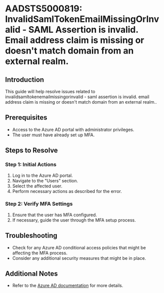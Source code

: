 # AADSTS5000819: InvalidSamlTokenEmailMissingOrInvalid - SAML Assertion is invalid. Email address claim is missing or doesn't match domain from an external realm.

## Introduction
This guide will help resolve issues related to invalidsamltokenemailmissingorinvalid - saml assertion is invalid. email address claim is missing or doesn't match domain from an external realm..

## Prerequisites
- Access to the Azure AD portal with administrator privileges.
- The user must have already set up MFA.

## Steps to Resolve

### Step 1: Initial Actions
1. Log in to the Azure AD portal.
2. Navigate to the "Users" section.
3. Select the affected user.
4. Perform necessary actions as described for the error.

### Step 2: Verify MFA Settings
1. Ensure that the user has MFA configured.
2. If necessary, guide the user through the MFA setup process.

## Troubleshooting
- Check for any Azure AD conditional access policies that might be affecting the MFA process.
- Consider any additional security measures that might be in place.

## Additional Notes
- Refer to the [Azure AD documentation](https://learn.microsoft.com/en-us/azure/active-directory/) for more details.
